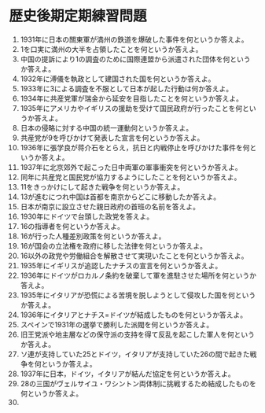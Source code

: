 # 歴史後期定期練習問題

1. 1931年に日本の關東軍が満州の鉄道を爆破した事件を何というか答えよ。
2. 1を口実に満州の大半を占領したことを何というか答えよ。
3. 中国の提訴により1の調査のために国際連盟から派遣された団体を何というか答えよ。
4. 1932年に溥儀を執政として建国された国を何というか答えよ。
5. 1933年に3による調査を不服として日本が起した行動は何か答えよ。
6. 1934年に共産党軍が瑞金から延安を目指したことを何というか答えよ。
7. 1935年にアメリカやイギリスの援助を受けて国民政府が行ったことを何というか答えよ。
8. 日本の侵略に対する中国の統一運動何というか答えよ。
9. 共産党が9を呼びかけて発表した宣言を何というか答えよ。
10. 1936年に張学良が蒋介石をとらえ，抗日と内戦停止を呼びかけた事件を何というか答えよ。
11. 1937年に北京郊外で起こった日中両軍の軍事衝突を何というか答えよ。
12. 同年に共産党と国民党が協力するようにしたことを何というか答えよ。
13. 11をきっかけにして起きた戦争を何というか答えよ。
14. 13が進むにつれ中国は首都を南京からどこに移動したか答えよ。
15. 日本が南京に設立させた親日政府の首班の名前を答えよ。
16. 1930年にドイツで台頭した政党を答えよ。
17. 16の指導者を何というか答えよ。
18. 16が行った人種差別政策を何というか答えよ。
19. 16が国会の立法権を政府に移した法律を何というか答えよ。
20. 16以外の政党や労働組合を解散させて実現いたことを何というか答えよ。
21. 1935年にイギリスが追認したナチスの宣言を何というか答えよ。
22. 1936年にドイツがロカルノ条約を破棄して軍を進駐させた場所を何というか答えよ。
23. 1935年にイタリアが恐慌による苦境を脱しようとして侵攻した国を何というか答えよ。
24. 1936年にイタリアとナチス=ドイツが結成したものを何というか答えよ。
25. スペインで1931年の選挙で勝利した派閥を何というか答えよ。
26. 旧王党派や地主層などの保守派の支持を得て反乱を起こした軍人を何というか答えよ。
27. ソ連が支持していた25とドイツ，イタリアが支持していた26の間で起きた戦争を何というか答えよ。
28. 1937年に日本，ドイツ，イタリアが結んだ協定を何というか答えよ。
29. 28の三国がヴェルサイユ・ワシントン両体制に挑戦するため結成したものを何というか答えよ。
30. 